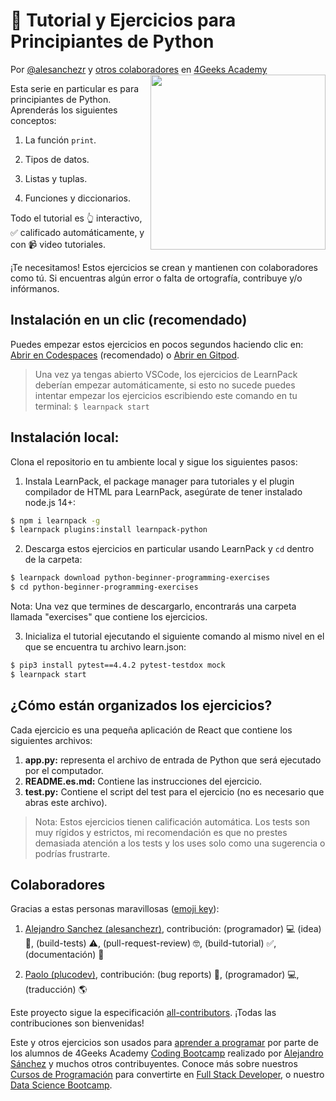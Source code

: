 <!-- hide -->
# 🐍 Tutorial y Ejercicios para Principiantes de Python

Por <a href="https://twitter.com/alesanchezr">@alesanchezr</a> y <a href="https://github.com/4GeeksAcademy/python-beginner-programming-exercises/graphs/contributors">otros colaboradores</a> en <a href="http://4geeksacademy.co/">4Geeks Academy</a><a href="https://www.4geeksacademy.com"><img height="280" align="right" src="https://github.com/ElviraQDP/python-beginner-programming-exercises/blob/master/badge-python-bg.png"></a>
<!-- endhide -->

Esta serie en particular es para principiantes de Python. Aprenderás los siguientes conceptos:

1. La función `print`.

2. Tipos de datos. 

3. Listas y tuplas.

4. Funciones y diccionarios.

Todo el tutorial es 👆 interactivo, ✅ calificado automáticamente, y con 📹 video tutoriales.


¡Te necesitamos! Estos ejercicios se crean y mantienen con colaboradores como tú. Si encuentras algún error o falta de ortografía, contribuye y/o infórmanos.

<!-- hide -->

## Instalación en un clic (recomendado)

Puedes empezar estos ejercicios en pocos segundos haciendo clic en: [Abrir en Codespaces](https://codespaces.new/?repo=4GeeksAcademy/python-beginner-programming-exercises) (recomendado) o [Abrir en Gitpod](https://gitpod.io#https://github.com/4GeeksAcademy/python-beginner-programming-exercises).

> Una vez ya tengas abierto VSCode, los ejercicios de LearnPack deberían empezar automáticamente, si esto no sucede puedes intentar empezar los ejercicios escribiendo este comando en tu terminal: `$ learnpack start`

## Instalación local:

Clona el repositorio en tu ambiente local y sigue los siguientes pasos:

1. Instala LearnPack, el package manager para tutoriales y el plugin compilador de HTML para LearnPack, asegúrate de tener instalado node.js 14+:

```bash
$ npm i learnpack -g
$ learnpack plugins:install learnpack-python
```

2.  Descarga estos ejercicios en particular usando LearnPack y `cd` dentro de la carpeta:

```bash
$ learnpack download python-beginner-programming-exercises
$ cd python-beginner-programming-exercises
```

Nota: Una vez que termines de descargarlo, encontrarás una carpeta llamada "exercises" que contiene los ejercicios. 

3. Inicializa el tutorial ejecutando el siguiente comando al mismo nivel en el que se encuentra tu archivo learn.json: 

```bash
$ pip3 install pytest==4.4.2 pytest-testdox mock
$ learnpack start
```

<!-- endhide -->


## ¿Cómo están organizados los ejercicios?

Cada ejercicio es una pequeña aplicación de React que contiene los siguientes archivos:

1. **app.py:** representa el archivo de entrada de Python que será ejecutado por el computador.
2. **README.es.md:** Contiene las instrucciones del ejercicio.
3. **test.py:** Contiene el script del test para el ejercicio (no es necesario que abras este archivo).

> Nota: Estos ejercicios tienen calificación automática. Los tests son muy rígidos y estrictos, mi recomendación es que no prestes demasiada atención a los tests y los uses solo como una sugerencia o podrías frustrarte.

## Colaboradores
 
Gracias a estas personas maravillosas ([emoji key](https://github.com/kentcdodds/all-contributors#emoji-key)):

1. [Alejandro Sanchez (alesanchezr)](https://github.com/alesanchezr), contribución: (programador) 💻 (idea) 🤔, (build-tests) ⚠️, (pull-request-review) 🤓, (build-tutorial) ✅, (documentación) 📖

2. [Paolo (plucodev)](https://github.com/plucodev), contribución: (bug reports) 🐛, (programador) 💻, (traducción) 🌎

Este proyecto sigue la especificación [all-contributors](https://github.com/kentcdodds/all-contributors). ¡Todas las contribuciones son bienvenidas!

Este y otros ejercicios son usados para [aprender a programar](https://4geeksacademy.com/es/aprender-a-programar/aprender-a-programar-desde-cero) por parte de los alumnos de 4Geeks Academy [Coding Bootcamp](https://4geeksacademy.com/us/coding-bootcamp) realizado por [Alejandro Sánchez](https://twitter.com/alesanchezr) y muchos otros contribuyentes. Conoce más sobre nuestros [Cursos de Programación](https://4geeksacademy.com/es/curso-de-programacion-desde-cero?lang=es) para convertirte en [Full Stack Developer](https://4geeksacademy.com/es/coding-bootcamps/desarrollador-full-stack/?lang=es), o nuestro [Data Science Bootcamp](https://4geeksacademy.com/es/coding-bootcamps/curso-datascience-machine-learning).

